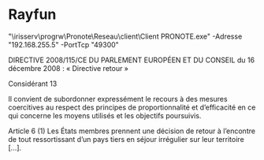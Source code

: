 # Rayfun

"\\irisserv\progrw\Pronote\Reseau\client\Client PRONOTE.exe" -Adresse "192.168.255.5" -PortTcp "49300"

DIRECTIVE 2008/115/CE DU PARLEMENT EUROPÉEN ET DU CONSEIL
du 16 décembre 2008 : « Directive retour »

Considérant 13

Il convient de subordonner expressément le 
recours à des mesures coercitives au respect 
des principes de proportionnalité et d’efficacité 
en ce qui concerne les moyens utilisés et les 
objectifs poursuivis.

Article 6 (1)
Les États membres prennent une décision de 
retour à l’encontre de tout ressortissant d’un pays 
tiers en séjour irrégulier sur leur territoire [...].
